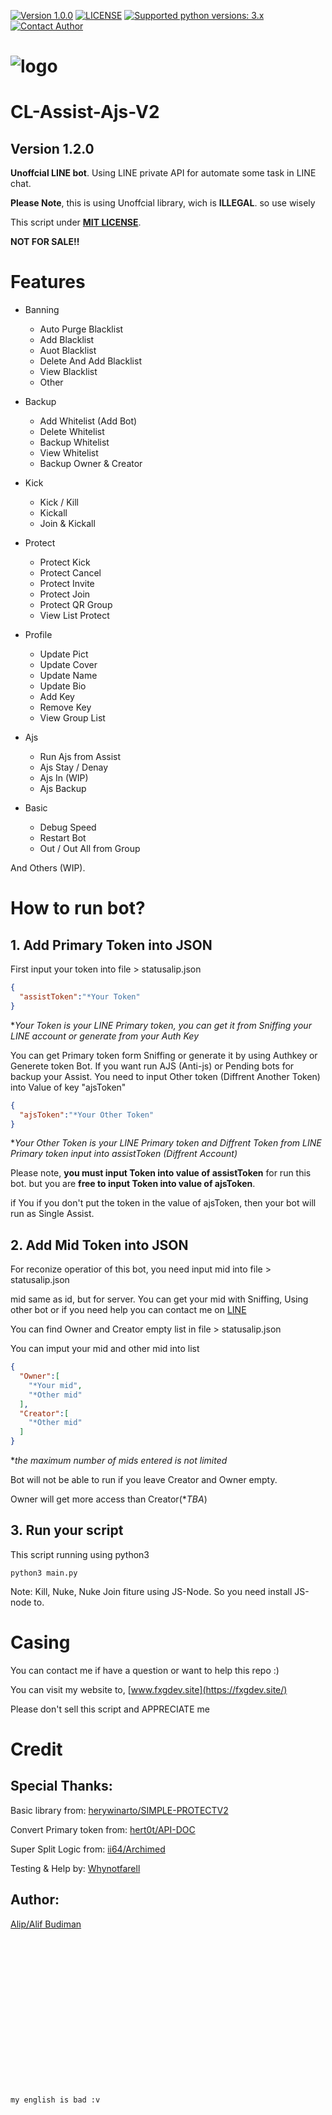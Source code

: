 [![Version 1.0.0](https://i.ibb.co/6vJvwyf/5.png "Version 1.0.0")](https://github.com/alipbudiman/CL-Assist-Ajs-V2/blob/main/README.md#cl-assist-ajs-v2)
[![LICENSE](https://i.ibb.co/5nR4p7x/6.png "LICENSE")](https://github.com/alipbudiman/CL-Assist-Ajs-V2/blob/main/LICENSE)
[![Supported python versions: 3.x](https://i.ibb.co/L1k6BC2/7.png "supported python versions: 3.x")](https://www.python.org/downloads/)
[![Contact Author](https://i.ibb.co/xCDRtJs/8.png "contact author")](https://fxgdev.site/alifbudiman.html)


# ![logo](https://i.ibb.co/zJvVhJ3/Untitled-design-88.png)


# CL-Assist-Ajs-V2
## Version 1.2.0

**Unoffcial LINE bot**. Using LINE private API for automate some task in LINE chat.

**Please Note**, this is using Unoffcial library, wich is **ILLEGAL**. so use wisely

This script under [**MIT LICENSE**](https://github.com/alipbudiman/CL-Assist-Ajs-V2/blob/main/LICENSE).

**NOT FOR SALE!!**


# Features
- Banning
  - Auto Purge Blacklist
  - Add Blacklist
  - Auot Blacklist
  - Delete And Add Blacklist
  - View Blacklist
  - Other

- Backup
  - Add Whitelist (Add Bot)
  - Delete Whitelist
  - Backup Whitelist
  - View Whitelist
  - Backup Owner & Creator

- Kick
  - Kick / Kill
  - Kickall
  - Join & Kickall
 
- Protect
  - Protect Kick
  - Protect Cancel
  - Protect Invite
  - Protect Join
  - Protect QR Group
  - View List Protect

- Profile
  - Update Pict
  - Update Cover
  - Update Name
  - Update Bio
  - Add Key
  - Remove Key
  - View Group List

- Ajs
  - Run Ajs from Assist
  - Ajs Stay / Denay
  - Ajs In (WIP)
  - Ajs Backup

- Basic
  - Debug Speed
  - Restart Bot
  - Out / Out All from Group

And Others (WIP).

# How to run bot?

## 1. Add Primary Token into JSON
First input your token into file > statusalip.json
```JSON
{
  "assistToken":"*Your Token"
}
```
**Your Token is your LINE Primary token, you can get it from Sniffing your LINE account or generate from your Auth Key*

You can get Primary token form Sniffing or generate it by using Authkey or Generete token Bot.
If you want run AJS (Anti-js) or Pending bots for backup your Assist. You need to input Other token (Diffrent Another Token) into Value of key "ajsToken"
```JSON
{
  "ajsToken":"*Your Other Token"
}
```
**Your Other Token is your LINE Primary token and Diffrent Token from LINE Primary token input into assistToken (Diffrent Account)*

Please note, **you must input Token into value of assistToken** for run this bot. but you are **free to input Token into value of ajsToken**.

if You if you don't put the token in the value of ajsToken, then your bot will run as Single Assist.


## 2. Add Mid Token into JSON
For reconize operatior of this bot, you need input mid into file > statusalip.json

mid same as id, but for server. You can get your mid with Sniffing, Using other bot or if you need help you can contact me on [LINE](https://line.me/ti/p/~alip_budiman)

You can find Owner and Creator empty list in file > statusalip.json

You can imput your mid and other mid into list
```JSON
{
  "Owner":[
    "*Your mid",
    "*Other mid"
  ],
  "Creator":[
    "*Other mid"
  ]
}
```
**the maximum number of mids entered is not limited*

Bot will not be able to run if you leave Creator and Owner empty.

Owner will get more access than Creator(**TBA*)


## 3. Run your script
This script running using python3
```SH
python3 main.py
```
Note: Kill, Nuke, Nuke Join fiture using JS-Node. So you need install JS-node to.


# Casing

You can contact me if have a question or want to help this repo :)

You can visit my website to, [www.fxgdev.site](https://fxgdev.site/)

Please don't sell this script and APPRECIATE me


# Credit

## Special Thanks:
Basic library from: [herywinarto/SIMPLE-PROTECTV2](https://github.com/herywinarto/SIMPLE-PROTECTV2)

Convert Primary token from: [hert0t/API-DOC](https://github.com/hert0t/API-DOC)

Super Split Logic from: [ii64/Archimed](https://github.com/ii64/Archimed)

Testing & Help by: [Whynotfarell](https://github.com/Whynotfarell)

## Author:
[Alip/Alif Budiman](https://fxgdev.site/alifbudiman.html)

```


















my english is bad :v
```

